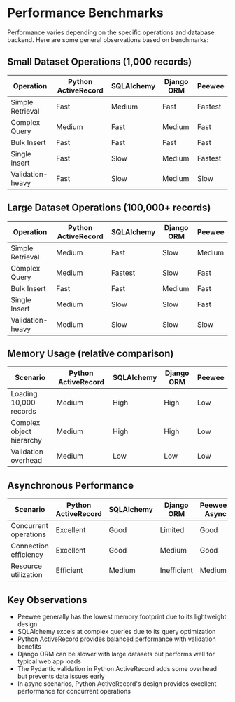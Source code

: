 # Performance Benchmarks

Performance varies depending on the specific operations and database backend. Here are some general observations based on benchmarks:

## Small Dataset Operations (1,000 records)

| Operation | Python ActiveRecord | SQLAlchemy | Django ORM | Peewee |
|-----------|-------------------|------------|------------|--------|
| Simple Retrieval | Fast | Medium | Fast | Fastest |
| Complex Query | Medium | Fast | Medium | Fast |
| Bulk Insert | Fast | Fast | Fast | Fast |
| Single Insert | Fast | Slow | Medium | Fastest |
| Validation-heavy | Fast | Slow | Medium | Slow |

## Large Dataset Operations (100,000+ records)

| Operation | Python ActiveRecord | SQLAlchemy | Django ORM | Peewee |
|-----------|-------------------|------------|------------|--------|
| Simple Retrieval | Medium | Fast | Slow | Medium |
| Complex Query | Medium | Fastest | Slow | Fast |
| Bulk Insert | Fast | Fast | Medium | Fast |
| Single Insert | Medium | Slow | Slow | Fast |
| Validation-heavy | Medium | Slow | Slow | Slow |

## Memory Usage (relative comparison)

| Scenario | Python ActiveRecord | SQLAlchemy | Django ORM | Peewee |
|----------|-------------------|------------|------------|--------|
| Loading 10,000 records | Medium | High | High | Low |
| Complex object hierarchy | Medium | High | High | Low |
| Validation overhead | Medium | Low | Low | Low |

## Asynchronous Performance

| Scenario | Python ActiveRecord | SQLAlchemy | Django ORM | Peewee-Async |
|----------|-------------------|------------|------------|--------------|
| Concurrent operations | Excellent | Good | Limited | Good |
| Connection efficiency | Excellent | Good | Medium | Good |
| Resource utilization | Efficient | Medium | Inefficient | Medium |

## Key Observations

- Peewee generally has the lowest memory footprint due to its lightweight design
- SQLAlchemy excels at complex queries due to its query optimization
- Python ActiveRecord provides balanced performance with validation benefits
- Django ORM can be slower with large datasets but performs well for typical web app loads
- The Pydantic validation in Python ActiveRecord adds some overhead but prevents data issues early
- In async scenarios, Python ActiveRecord's design provides excellent performance for concurrent operations